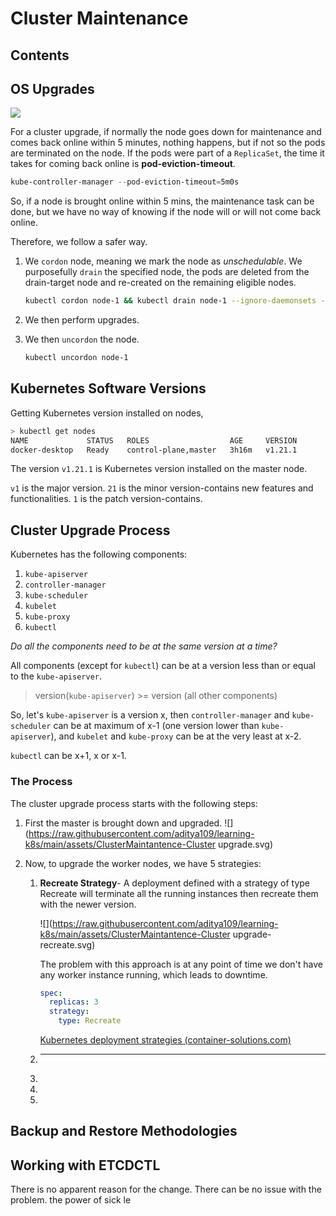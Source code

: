 # Cluster Maintenance

## Contents

## OS Upgrades

![](https://raw.githubusercontent.com/aditya109/learning-k8s/main/assets/ClusterMaintantence.svg)

For a cluster upgrade, if normally the node goes down for maintenance and comes back online within 5 minutes, nothing happens, but if not so the pods are terminated on the node. If the pods were part of a `ReplicaSet`, the time it takes for coming back online is **pod-eviction-timeout**.

```powershell
kube-controller-manager --pod-eviction-timeout=5m0s
```

So, if a node is brought online within 5 mins, the maintenance task can be done, but we have no way of knowing if the node will or will not come back online.

Therefore, we follow a safer way. 

1. We `cordon` node, meaning we mark the node as *unschedulable*. We purposefully `drain` the specified node, the pods are deleted from the drain-target node and re-created on the remaining eligible nodes.

   ```bash
   kubectl cordon node-1 && kubectl drain node-1 --ignore-daemonsets --force --delete-emptydir-data
   ```

2. We then perform upgrades.

3. We then `uncordon` the node.

   ```bash
   kubectl uncordon node-1
   ```

## Kubernetes Software Versions

Getting Kubernetes version installed on nodes,

```bash
> kubectl get nodes
NAME             STATUS   ROLES                  AGE     VERSION
docker-desktop   Ready    control-plane,master   3h16m   v1.21.1
```

The version `v1.21.1` is Kubernetes version installed on the master node.

`v1` is the major version.
`21` is the minor version-contains new features and functionalities.
`1` is the patch version-contains.

## Cluster Upgrade Process

Kubernetes has the following components:

1. `kube-apiserver`
2. `controller-manager`
3. `kube-scheduler`
4. `kubelet`
5. `kube-proxy`
6. `kubectl`

*Do all the components need to be at the same version at a time?*

All components (except for `kubectl`) can be at a version less than or equal to the `kube-apiserver`.

> version(`kube-apiserver`) >= version (all other components)

So, let's `kube-apiserver` is a version x, then `controller-manager` and `kube-scheduler` can be at maximum of x-1 (one version lower than `kube-apiserver`), and  `kubelet` and `kube-proxy` can be at the very least at x-2.

`kubectl` can be x+1, x or x-1.

### The Process

The cluster upgrade process starts with the following steps:

1. First the master is brought down and upgraded.
   ![](https://raw.githubusercontent.com/aditya109/learning-k8s/main/assets/ClusterMaintantence-Cluster upgrade.svg)

2. Now, to upgrade the worker nodes, we have 5 strategies:

   1. **Recreate Strategy**- A deployment defined with a strategy of type Recreate will terminate all the running instances then recreate them with the newer version.

      ![](https://raw.githubusercontent.com/aditya109/learning-k8s/main/assets/ClusterMaintantence-Cluster upgrade-recreate.svg)

      The problem with this approach is at any point of time we don't have any worker instance running, which leads to downtime.

      ```yaml
      spec:
        replicas: 3
        strategy:
          type: Recreate
      ```

      [Kubernetes deployment strategies (container-solutions.com)](https://blog.container-solutions.com/kubernetes-deployment-strategies)

   2. ****

   3. 

   4. 

   5. 


## Backup and Restore Methodologies

## Working with ETCDCTL

There is no apparent reason for the change. There can be no issue with the problem. the power of sick le 



























